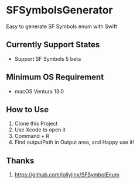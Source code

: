 # SFSymbolsGenerator
Easy to generate SF Symbols enum with Swift

## Currently Support States

* Support SF Symbols 5 beta

## Minimum OS Requirement

* macOS Ventura 13.0

## How to Use

1. Clone this Project
2. Use Xcode to open it
3. Command + R
4. Find outputPath in Output area, and Happy use it!

## Thanks

1. https://github.com/jollyjinx/SFSymbolEnum
